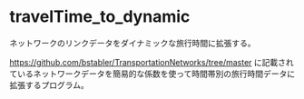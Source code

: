 # travelTime_to_dynamic
ネットワークのリンクデータをダイナミックな旅行時間に拡張する。

https://github.com/bstabler/TransportationNetworks/tree/master
に記載されているネットワークデータを簡易的な係数を使って時間帯別の旅行時間データに拡張するプログラム。

